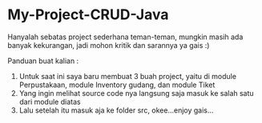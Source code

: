 # My-Project-CRUD-Java
Hanyalah sebatas project sederhana teman-teman, mungkin masih ada banyak kekurangan, jadi mohon kritik dan sarannya ya gais :)

Panduan buat kalian : 
1. Untuk saat ini saya baru membuat 3 buah project, yaitu di module Perpustakaan, module Inventory gudang, dan module Tiket
2. Yang ingin melihat source code nya langsung saja masuk ke salah satu dari module diatas
3. Lalu setelah itu masuk aja ke folder src, okee...enjoy gais...
